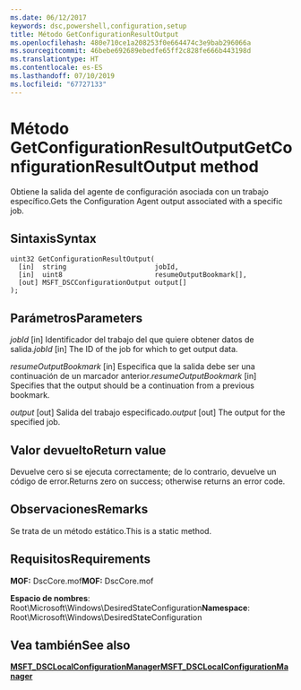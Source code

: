 ```yaml
---
ms.date: 06/12/2017
keywords: dsc,powershell,configuration,setup
title: Método GetConfigurationResultOutput
ms.openlocfilehash: 480e710ce1a208253f0e664474c3e9bab296066a
ms.sourcegitcommit: 46bebe692689ebedfe65ff2c828fe666b443198d
ms.translationtype: HT
ms.contentlocale: es-ES
ms.lasthandoff: 07/10/2019
ms.locfileid: "67727133"
---
```

# <a name="getconfigurationresultoutput-method"></a><span data-ttu-id="c5440-103">Método GetConfigurationResultOutput</span><span class="sxs-lookup"><span data-stu-id="c5440-103">GetConfigurationResultOutput method</span></span>

<span data-ttu-id="c5440-104">Obtiene la salida del agente de configuración asociada con un trabajo específico.</span><span class="sxs-lookup"><span data-stu-id="c5440-104">Gets the Configuration Agent output associated with a specific job.</span></span>

## <a name="syntax"></a><span data-ttu-id="c5440-105">Sintaxis</span><span class="sxs-lookup"><span data-stu-id="c5440-105">Syntax</span></span>

```mof
uint32 GetConfigurationResultOutput(
  [in]  string                      jobId,
  [in]  uint8                       resumeOutputBookmark[],
  [out] MSFT_DSCConfigurationOutput output[]
);
```

## <a name="parameters"></a><span data-ttu-id="c5440-106">Parámetros</span><span class="sxs-lookup"><span data-stu-id="c5440-106">Parameters</span></span>

<span data-ttu-id="c5440-107">*jobId* \[in\] Identificador del trabajo del que quiere obtener datos de salida.</span><span class="sxs-lookup"><span data-stu-id="c5440-107">*jobId* \[in\] The ID of the job for which to get output data.</span></span>

<span data-ttu-id="c5440-108">*resumeOutputBookmark* \[in\] Especifica que la salida debe ser una continuación de un marcador anterior.</span><span class="sxs-lookup"><span data-stu-id="c5440-108">*resumeOutputBookmark* \[in\] Specifies that the output should be a continuation from a previous bookmark.</span></span>

<span data-ttu-id="c5440-109">*output* \[out\] Salida del trabajo especificado.</span><span class="sxs-lookup"><span data-stu-id="c5440-109">*output* \[out\] The output for the specified job.</span></span>

## <a name="return-value"></a><span data-ttu-id="c5440-110">Valor devuelto</span><span class="sxs-lookup"><span data-stu-id="c5440-110">Return value</span></span>

<span data-ttu-id="c5440-111">Devuelve cero si se ejecuta correctamente; de lo contrario, devuelve un código de error.</span><span class="sxs-lookup"><span data-stu-id="c5440-111">Returns zero on success; otherwise returns an error code.</span></span>

## <a name="remarks"></a><span data-ttu-id="c5440-112">Observaciones</span><span class="sxs-lookup"><span data-stu-id="c5440-112">Remarks</span></span>

<span data-ttu-id="c5440-113">Se trata de un método estático.</span><span class="sxs-lookup"><span data-stu-id="c5440-113">This is a static method.</span></span>

## <a name="requirements"></a><span data-ttu-id="c5440-114">Requisitos</span><span class="sxs-lookup"><span data-stu-id="c5440-114">Requirements</span></span>

<span data-ttu-id="c5440-115">**MOF:** DscCore.mof</span><span class="sxs-lookup"><span data-stu-id="c5440-115">**MOF:** DscCore.mof</span></span>

<span data-ttu-id="c5440-116">**Espacio de nombres**: Root\Microsoft\Windows\DesiredStateConfiguration</span><span class="sxs-lookup"><span data-stu-id="c5440-116">**Namespace**: Root\Microsoft\Windows\DesiredStateConfiguration</span></span>

## <a name="see-also"></a><span data-ttu-id="c5440-117">Vea también</span><span class="sxs-lookup"><span data-stu-id="c5440-117">See also</span></span>

[<span data-ttu-id="c5440-118">**MSFT_DSCLocalConfigurationManager**</span><span class="sxs-lookup"><span data-stu-id="c5440-118">**MSFT_DSCLocalConfigurationManager**</span></span>](msft-dsclocalconfigurationmanager.md)

